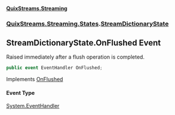 #### [QuixStreams.Streaming](index.md 'index')
### [QuixStreams.Streaming.States](QuixStreams.Streaming.States.md 'QuixStreams.Streaming.States').[StreamDictionaryState](StreamDictionaryState.md 'QuixStreams.Streaming.States.StreamDictionaryState')

## StreamDictionaryState.OnFlushed Event

Raised immediately after a flush operation is completed.

```csharp
public event EventHandler OnFlushed;
```

Implements [OnFlushed](IStreamState.OnFlushed.md 'QuixStreams.Streaming.States.IStreamState.OnFlushed')

#### Event Type
[System.EventHandler](https://docs.microsoft.com/en-us/dotnet/api/System.EventHandler 'System.EventHandler')